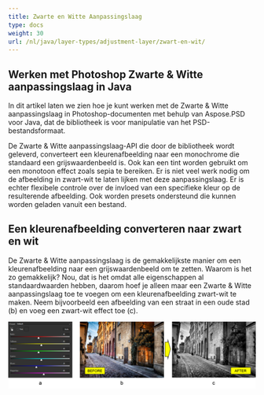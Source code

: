 ```yaml
---
title: Zwarte en Witte Aanpassingslaag
type: docs
weight: 30
url: /nl/java/layer-types/adjustment-layer/zwart-en-wit/
---
```


## **Werken met Photoshop Zwarte & Witte aanpassingslaag in Java**
In dit artikel laten we zien hoe je kunt werken met de Zwarte & Witte aanpassingslaag in Photoshop-documenten met behulp van Aspose.PSD voor Java, dat de bibliotheek is voor manipulatie van het PSD-bestandsformaat.

De Zwarte & Witte aanpassingslaag-API die door de bibliotheek wordt geleverd, converteert een kleurenafbeelding naar een monochrome die standaard een grijswaardenbeeld is. Ook kan een tint worden gebruikt om een monotoon effect zoals sepia te bereiken. Er is niet veel werk nodig om de afbeelding in zwart-wit te laten lijken met deze aanpassingslaag. Er is echter flexibele controle over de invloed van een specifieke kleur op de resulterende afbeelding. Ook worden presets ondersteund die kunnen worden geladen vanuit een bestand.

## **Een kleurenafbeelding converteren naar zwart en wit**
De Zwarte & Witte aanpassingslaag is de gemakkelijkste manier om een kleurenafbeelding naar een grijswaardenbeeld om te zetten. Waarom is het zo gemakkelijk? Nou, dat is het omdat alle eigenschappen al standaardwaarden hebben, daarom hoef je alleen maar een Zwarte & Witte aanpassingslaag toe te voegen om een kleurenafbeelding zwart-wit te maken. Neem bijvoorbeeld een afbeelding van een straat in een oude stad (b) en voeg een zwart-wit effect toe (c). 

![Zwarte & Witte Aanpassingslaag Afbeelding 1](black-and-white-adjustment-layer-figure-1.png)
